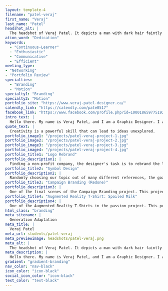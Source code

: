 ```yaml
---
layout: template-4
filename: "patel-veraj"
first_name: "Veraj"
last_name: "Patel"
headshot_alt: |
  The headshot of Veraj Patel. It depicts a man with dark hair faintly smiling. He is wearing a dark long-sleeve shirt.
ation_word: "Dedication"
keywords:
  - "Continuous-Learner"
  - "Enthusiastic"
  - "Communicative"
  - "Efficient"
meeting_type:
- "Networking"
- "Portfolio Review"
specialties:
  - "Branding"
  - "Motion"
specialty1: "Branding"
specialty2: "Motion"
portfolio_site: "https://www.veraj-patel-designer.ca/"
calendly_link: "https://calendly.com/pate0517"
facebook_link: "https://www.facebook.com/profile.php?id=100018659775192"
intro_text: |
  Hello there. My name is Veraj Patel, and I am a Graphic Designer. I am a designer interested in Branding, Motion Graphics, as well as some Advertising and Marketing.
quote_text: |
  Creativity is a powerful skill that can lead to ideas unexplored.
portfolio_image1: "/projects/patel-veraj-project-1.jpg"
portfolio_image2: "/projects/patel-veraj-project-2.jpg"
portfolio_image3: "/projects/patel-veraj-project-3.jpg"
portfolio_image4: "/projects/patel-veraj-project-4.jpg"
portfolio_title1: "Logo Rebrand"
portfolio_description1: |
  Finding a non-profit company, the designer's task is to rebrand the logo, as well as create a stationary package for the client.
portfolio_title2: "Symbol Design"
portfolio_description2: |
  Randomly choosing our topic out of many different references, the goal is to create a symbol based around the design line and title
portfolio_title3: "Campaign Branding (Redone)"
portfolio_description3: |
  One of the final scenes of the Campaign Branding project. This project was redone due to the original final product not being satisfying.
portfolio_title4: "Augmented Reality T-Shirt: Spoiled Milk"
portfolio_description4: |
  One of the Augmented Reality T-Shirts in the passion project. This pun consists of some milk past its due date having a tantrum.
html_class: "branding"
meta_sitename: |
  Generation Adaptation
meta_title: |
  Veraj Patel
meta_url: students/patel-veraj
meta_previewimage: headshots/patel-veraj.png
meta_alt: |
  The headshot of Veraj Patel. It depicts a man with dark hair faintly smiling. He is wearing a dark long-sleeve shirt.
meta_description: |
  Hello there. My name is Veraj Patel, and I am a Graphic Designer. I am a designer interested in Branding, Motion Graphics, as well as some Advertising and Marketing.
gradient: "gradient-branding"
nav_color: "nav-black"
icon_color: "icon-black"
social_icon_color: "icon-black"
text_color: "text-black"
---
```

